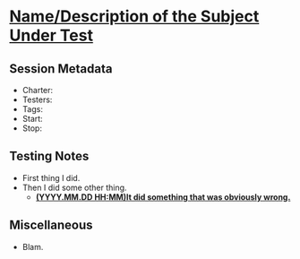 # [Name/Description of the Subject Under Test](http://link.to.the/subject_under_test)

## Session Metadata

-   Charter:
-   Testers:
-   Tags:
-   Start:
-   Stop:

## Testing Notes

-   First thing I did.
-   Then I did some other thing.
    -    **[(YYYY.MM.DD HH:MM)It did something that was obviously wrong.][12345]**

## Miscellaneous

-    Blam.

[12345]: http://link.to.the/bug/in/tracker/12345
